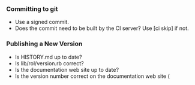 ### Committing to git
- Use a signed commit.
- Does the commit need to be built by the CI server?  Use [ci skip] if not.

### Publishing a New Version
- Is HISTORY.md up to date?
- Is lib/rol/version.rb correct?
- Is the documentation web site up to date?
- Is the version number correct on the documentation web site (<title> and in the header)?
- Is the copyright date correct on the documentation web site (in the footer)?
- Check git status; is everything committed and pushed?
- If necessary, force a build on travis-ci.org; did the build pass?
- git tag -s X.Y.Z -m 'description of release'
- gem push rol-X.Y.Z.gem
- also tag and push the documentation web site
- Is rubygems.org showing the pushed version?
- Are the badges up to date on the README in github?
- Install the gem in a clean environment and run a quick test against a small input file.
